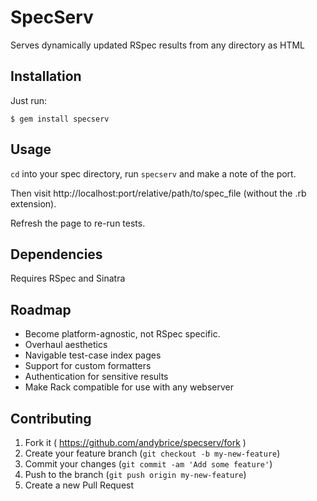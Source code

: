 SpecServ
========

Serves dynamically updated RSpec results from any directory as HTML

## Installation ##

Just run:

    $ gem install specserv

## Usage ##

`cd` into your spec directory, run `specserv` and make a note of the port.

Then visit http://localhost:port/relative/path/to/spec_file (without the .rb extension).

Refresh the page to re-run tests.

## Dependencies ##

Requires RSpec and Sinatra

## Roadmap ##

- Become platform-agnostic, not RSpec specific.
- Overhaul aesthetics
- Navigable test-case index pages
- Support for custom formatters
- Authentication for sensitive results
- Make Rack compatible for use with any webserver

## Contributing ##

1. Fork it ( https://github.com/andybrice/specserv/fork )
2. Create your feature branch (`git checkout -b my-new-feature`)
3. Commit your changes (`git commit -am 'Add some feature'`)
4. Push to the branch (`git push origin my-new-feature`)
5. Create a new Pull Request
